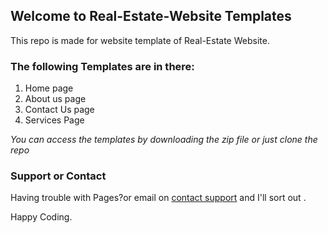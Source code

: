 ## Welcome to Real-Estate-Website Templates

This repo is made for website template of Real-Estate Website.

### The following Templates are in there:
1. Home page
2. About us page
3. Contact Us page
4. Services Page

_You can access the templates by downloading the zip file or just clone the repo_

### Support or Contact

Having trouble with Pages?or email on [contact support](arkumari2000@gmail.com) and I'll sort out .

Happy Coding.
